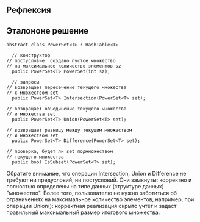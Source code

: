 ## Рефлексия

## Эталононе решение
```
abstract class PowerSet<T> : HashTable<T>

  // конструктор
// постусловие: создано пустое множество
// на максимальное количество элементов sz
  public PowerSet<T> PowerSet(int sz); 

  // запросы
// возвращает пересечение текущего множества
// с множеством set
  public PowerSet<T> Intersection(PowerSet<T> set);

// возвращает объединение текущего множества
// и множества set
  public PowerSet<T> Union(PowerSet<T> set);

// возвращает разницу между текущим множеством
// и множеством set
  public PowerSet<T> Difference(PowerSet<T> set);

// проверка, будет ли set подмножеством
// текущего множества
  public bool IsSubset(PowerSet<T> set);
```

Обратите внимание, что операции Intersection, Union и Difference не требуют ни предусловий, ни постусловий. Они замкнуты: корректно и полностью определены на типе данных (структуре данных) "множество". Более того, пользователю не нужно заботиться об ограничениях на максимальное количество элементов, например, при операции Union(): корректная реализация скрыто учтёт и задаст правильный максимальный размер итогового множества. 
